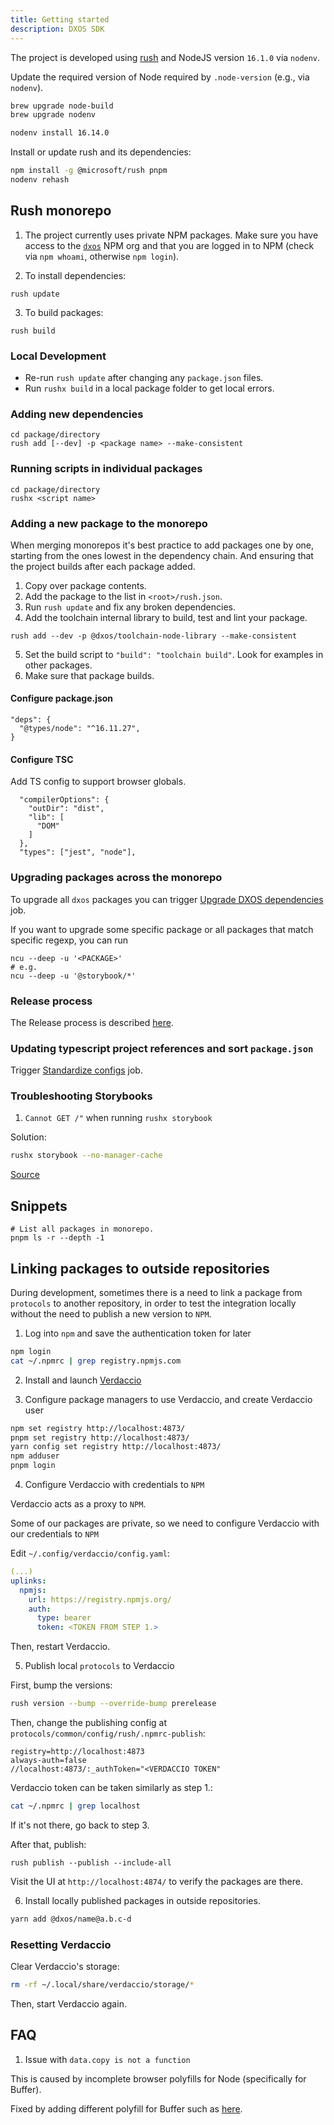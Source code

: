 ```yaml
---
title: Getting started
description: DXOS SDK
---
```


The project is developed using [rush](https://rushjs.io/) and NodeJS version `16.1.0` via `nodenv`.

Update the required version of Node required by `.node-version` (e.g., via `nodenv`).

```bash
brew upgrade node-build
brew upgrade nodenv

nodenv install 16.14.0
```

Install or update rush and its dependencies:

```bash
npm install -g @microsoft/rush pnpm
nodenv rehash
```

## Rush monorepo

1. The project currently uses private NPM packages.
   Make sure you have access to the [`dxos`](https://www.npmjs.com/org/dxos) NPM org
   and that you are logged in to NPM (check via `npm whoami`, otherwise `npm login`).

2. To install dependencies:

```
rush update
```

3. To build packages:

```
rush build
```

### Local Development

- Re-run `rush update` after changing any `package.json` files.
- Run `rushx build` in a local package folder to get local errors.

### Adding new dependencies

```
cd package/directory
rush add [--dev] -p <package name> --make-consistent
```

### Running scripts in individual packages

```
cd package/directory
rushx <script name>
```

### Adding a new package to the monorepo

When merging monorepos it's best practice to add packages one by one, starting from the ones lowest in the dependency chain. And ensuring that the project builds after each package added.

1. Copy over package contents.
2. Add the package to the list in `<root>/rush.json`.
3. Run `rush update` and fix any broken dependencies.
4. Add the toolchain internal library to build, test and lint your package.

```
rush add --dev -p @dxos/toolchain-node-library --make-consistent
```

5. Set the build script to `"build": "toolchain build"`. Look for examples in other packages.
6. Make sure that package builds.

#### Configure package.json

```
"deps": {
  "@types/node": "^16.11.27",
}
```

#### Configure TSC

Add TS config to support browser globals.

```
  "compilerOptions": {
    "outDir": "dist",
    "lib": [
      "DOM"
    ]
  },
  "types": ["jest", "node"],
```

### Upgrading packages across the monorepo
To upgrade all `dxos` packages you can trigger [Upgrade DXOS dependencies](https://github.com/dxos/protocols/actions/workflows/upgrade-deps.yml) job.

If you want to upgrade some specific package or all packages that match specific regexp, you can run
```
ncu --deep -u '<PACKAGE>'
# e.g.
ncu --deep -u '@storybook/*'
```

### Release process

The Release process is described [here](https://github.com/dxos/eng/wiki/Build-System-~-Releases).

### Updating typescript project references and sort `package.json`

Trigger [Standardize configs](https://github.com/dxos/protocols/actions/workflows/sort-deps.yml) job.

### Troubleshooting Storybooks

1. `Cannot GET /"` when running `rushx storybook`

Solution:

```bash
rushx storybook --no-manager-cache
```

[Source](https://github.com/storybookjs/storybook/issues/14672#issuecomment-824627909)

## Snippets

```
# List all packages in monorepo.
pnpm ls -r --depth -1
```


## Linking packages to outside repositories

During development, sometimes there is a need to link a package from `protocols` to another repository, in order to test the integration locally without the need to publish a new version to `NPM`.

1. Log into `npm` and save the authentication token for later

```bash
npm login
cat ~/.npmrc | grep registry.npmjs.com
```

2. Install and launch [Verdaccio](https://verdaccio.org/)

3. Configure package managers to use Verdaccio, and create Verdaccio user

```bash
npm set registry http://localhost:4873/
pnpm set registry http://localhost:4873/
yarn config set registry http://localhost:4873/
npm adduser
pnpm login
```

4. Configure Verdaccio with credentials to `NPM`

Verdaccio acts as a proxy to `NPM`.

Some of our packages are private, so we need to configure Verdaccio with our credentials to `NPM`

Edit `~/.config/verdaccio/config.yaml`:

```yaml
(...)
uplinks:
  npmjs:
    url: https://registry.npmjs.org/
    auth:
      type: bearer
      token: <TOKEN FROM STEP 1.>
```

Then, restart Verdaccio.

5. Publish local `protocols` to Verdaccio

First, bump the versions:

```bash
rush version --bump --override-bump prerelease
```

Then, change the publishing config at `protocols/common/config/rush/.npmrc-publish`:

```
registry=http://localhost:4873
always-auth=false
//localhost:4873/:_authToken="<VERDACCIO TOKEN"
```

Verdaccio token can be taken similarly as step 1.:

```bash
cat ~/.npmrc | grep localhost
```

If it's not there, go back to step 3.

After that, publish:

```
rush publish --publish --include-all
```

Visit the UI at `http://localhost:4874/` to verify the packages are there.

6. Install locally published packages in outside repositories.

```bash
yarn add @dxos/name@a.b.c-d
```

### Resetting Verdaccio

Clear Verdaccio's storage:

```bash
rm -rf ~/.local/share/verdaccio/storage/*
```

Then, start Verdaccio again.

## FAQ

1. Issue with `data.copy is not a function`

This is caused by incomplete browser polyfills for Node (specifically for Buffer).

Fixed by adding different polyfill for Buffer such as [here](https://github.com/dxos/protocols/blob/551f5592384f5af69f6d46960d5c895050f1f211/packages/sdk/demos/.storybook/main.js#L33).

